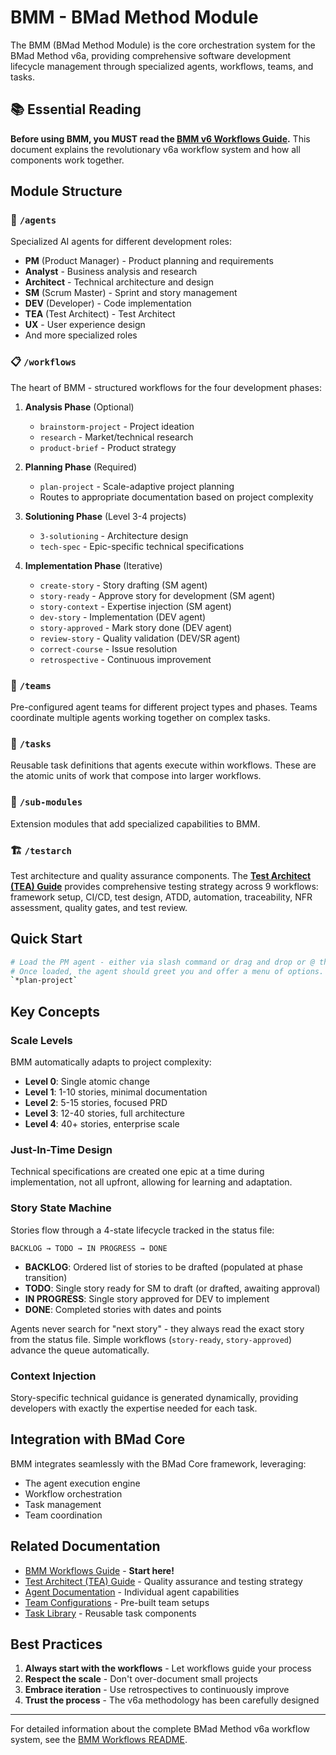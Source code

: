 # BMM - BMad Method Module

The BMM (BMad Method Module) is the core orchestration system for the BMad
Method v6a, providing comprehensive software development lifecycle management
through specialized agents, workflows, teams, and tasks.

## 📚 Essential Reading

**Before using BMM, you MUST read the
[BMM v6 Workflows Guide](./workflows/README.md).** This document explains the
revolutionary v6a workflow system and how all components work together.

## Module Structure

### 🤖 `/agents`

Specialized AI agents for different development roles:

- **PM** (Product Manager) - Product planning and requirements
- **Analyst** - Business analysis and research
- **Architect** - Technical architecture and design
- **SM** (Scrum Master) - Sprint and story management
- **DEV** (Developer) - Code implementation
- **TEA** (Test Architect) - Test Architect
- **UX** - User experience design
- And more specialized roles

### 📋 `/workflows`

The heart of BMM - structured workflows for the four development phases:

1. **Analysis Phase** (Optional)
   - `brainstorm-project` - Project ideation
   - `research` - Market/technical research
   - `product-brief` - Product strategy

2. **Planning Phase** (Required)
   - `plan-project` - Scale-adaptive project planning
   - Routes to appropriate documentation based on project complexity

3. **Solutioning Phase** (Level 3-4 projects)
   - `3-solutioning` - Architecture design
   - `tech-spec` - Epic-specific technical specifications

4. **Implementation Phase** (Iterative)
   - `create-story` - Story drafting (SM agent)
   - `story-ready` - Approve story for development (SM agent)
   - `story-context` - Expertise injection (SM agent)
   - `dev-story` - Implementation (DEV agent)
   - `story-approved` - Mark story done (DEV agent)
   - `review-story` - Quality validation (DEV/SR agent)
   - `correct-course` - Issue resolution
   - `retrospective` - Continuous improvement

### 👥 `/teams`

Pre-configured agent teams for different project types and phases. Teams
coordinate multiple agents working together on complex tasks.

### 📝 `/tasks`

Reusable task definitions that agents execute within workflows. These are the
atomic units of work that compose into larger workflows.

### 🔧 `/sub-modules`

Extension modules that add specialized capabilities to BMM.

### 🏗️ `/testarch`

Test architecture and quality assurance components. The
**[Test Architect (TEA) Guide](./testarch/README.md)** provides comprehensive
testing strategy across 9 workflows: framework setup, CI/CD, test design, ATDD,
automation, traceability, NFR assessment, quality gates, and test review.

## Quick Start

```bash
# Load the PM agent - either via slash command or drag and drop or @ the agent file.
# Once loaded, the agent should greet you and offer a menu of options. You can enter:
`*plan-project`
```

## Key Concepts

### Scale Levels

BMM automatically adapts to project complexity:

- **Level 0**: Single atomic change
- **Level 1**: 1-10 stories, minimal documentation
- **Level 2**: 5-15 stories, focused PRD
- **Level 3**: 12-40 stories, full architecture
- **Level 4**: 40+ stories, enterprise scale

### Just-In-Time Design

Technical specifications are created one epic at a time during implementation,
not all upfront, allowing for learning and adaptation.

### Story State Machine

Stories flow through a 4-state lifecycle tracked in the status file:

```
BACKLOG → TODO → IN PROGRESS → DONE
```

- **BACKLOG**: Ordered list of stories to be drafted (populated at phase
  transition)
- **TODO**: Single story ready for SM to draft (or drafted, awaiting approval)
- **IN PROGRESS**: Single story approved for DEV to implement
- **DONE**: Completed stories with dates and points

Agents never search for "next story" - they always read the exact story from the
status file. Simple workflows (`story-ready`, `story-approved`) advance the
queue automatically.

### Context Injection

Story-specific technical guidance is generated dynamically, providing developers
with exactly the expertise needed for each task.

## Integration with BMad Core

BMM integrates seamlessly with the BMad Core framework, leveraging:

- The agent execution engine
- Workflow orchestration
- Task management
- Team coordination

## Related Documentation

- [BMM Workflows Guide](./workflows/README.md) - **Start here!**
- [Test Architect (TEA) Guide](./testarch/README.md) - Quality assurance and
  testing strategy
- [Agent Documentation](./agents/README.md) - Individual agent capabilities
- [Team Configurations](./teams/README.md) - Pre-built team setups
- [Task Library](./tasks/README.md) - Reusable task components

## Best Practices

1. **Always start with the workflows** - Let workflows guide your process
2. **Respect the scale** - Don't over-document small projects
3. **Embrace iteration** - Use retrospectives to continuously improve
4. **Trust the process** - The v6a methodology has been carefully designed

---

For detailed information about the complete BMad Method v6a workflow system, see
the [BMM Workflows README](./workflows/README.md).
